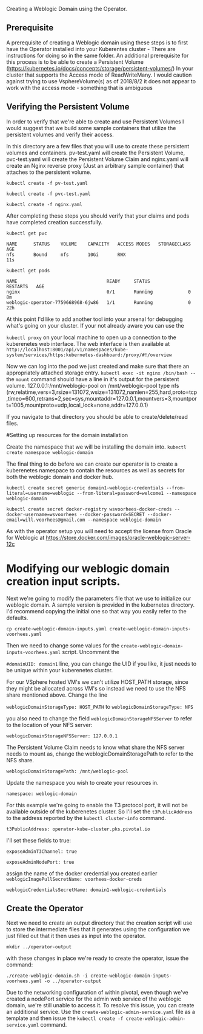 Creating a Weblogic Domain using the Operator.

## Prerequisite
A prerequisite of creating a Weblogic domain using these steps is to first have the Operator installed into your Kuberentes cluster - There are instructions for doing so in the same folder.
An additional prerequisite for this process is to be able to create a Persistent Volume (https://kubernetes.io/docs/concepts/storage/persistent-volumes/) In your cluster that supports the Access mode of ReadWriteMany.
I would caution against trying to use VsphereVolume(s) as of 2018/8/2 it does not appear to work with the access mode - something that is ambiguous

## Verifying the Persistent Volume
In order to verify that we're able to create and use Persistent Volumes I would suggest that we build some sample containers that utilize the persistent volumes and verify their access.

In this directory are a few files that you will use to create these persistent volumes and containers. pv-test.yaml will create the Persistent Volume, pvc-test.yaml will create the Persistent Volume Claim and nginx.yaml will create an Nginx reverse proxy (Just an arbitrary sample container) that attaches to the persistent volume.

`kubectl create -f pv-test.yaml`

`kubectl create -f pvc-test.yaml`

`kubectl create -f nginx.yaml`

After completing these steps you should verify that your claims and pods have completed creation successfully.

`kubectl get pvc`

```
NAME      STATUS    VOLUME    CAPACITY   ACCESS MODES   STORAGECLASS   AGE
nfs       Bound     nfs       10Gi       RWX                           11s
 ```

`kubectl get pods`

```
NAME                                 READY     STATUS              RESTARTS   AGE
nginx                                0/1       Running             0          8m
weblogic-operator-7759668968-6jw86   1/1       Running             0          22h
```

At this point I'd like to add another tool into your arsenal for debugging what's going on your cluster. If your not already aware you can use the

`kubectl proxy` on your local machine to open up a connection to the kuberenetes web interface. The web interface is then available at `http://localhost:8001/api/v1/namespaces/kube-system/services/https:kubernetes-dashboard:/proxy/#!/overview`

Now we can log into the pod we just created and make sure that there an appropriately attached storage entry.
`kubectl exec -it nginx /bin/bash --`  the `mount` command should have a line in it's output for the persistent volume.
127.0.0.1:/mnt/weblogic-pool on /mnt/weblogic-pool type nfs (rw,relatime,vers=3,rsize=131072,wsize=131072,namlen=255,hard,proto=tcp,timeo=600,retrans=2,sec=sys,mountaddr=127.0.0.1,mountvers=3,mountport=1005,mountproto=udp,local_lock=none,addr=127.0.0.1)

If you navigate to that directory you should be able to create/delete/read files.

#Setting up resources for the domain installation

Create the namespace that we will be installing the domain into.
`kubectl create namespace weblogic-domain`


The final thing to do before we can create our operator is to create a kuberenetes namespace to contain the resources as well as secrets for both the weblogic domain and docker hub.


`kubectl create secret generic domain1-weblogic-credentials --from-literal=username=weblogic --from-literal=password=welcome1 --namespace weblogic-domain`

`kubectl create secret docker-registry wsvoorhees-docker-creds --docker-username=wsvoorhees --docker-password=SECRET --docker-email=will.voorhees@gmail.com --namespace weblogic-domain`

As with the operator setup you will need to accept the license from Oracle for Weblogic  at https://store.docker.com/images/oracle-weblogic-server-12c


# Modifying our weblogic domain creation input scripts.
Next we're going to modify the parameters file that we use to initialize our weblogic domain. A sample version is provided in the kubernetes directory. I'd recommend copying the initial one so that way you easily refer to the defaults.

`cp create-weblogic-domain-inputs.yaml create-weblogic-domain-inputs-voorhees.yaml`

Then we need to change some values for the `create-weblogic-domain-inputs-voorhees.yaml` script. Uncomment the

`#domainUID: domain1` line, you can change the UID if you like, it just needs to be unique within your kuberenetes cluster.

For our VSphere hosted VM's we can't utilize HOST_PATH storage, since they might be allocated across VM's so instead we need to use the NFS share mentioned above. Change the line

`weblogicDomainStorageType: HOST_PATH` to `weblogicDomainStorageType: NFS`

you also need to change the field `weblogicDomainStorageNFSServer` to refer to the location of your NFS server:

`weblogicDomainStorageNFSServer: 127.0.0.1`

The Persistent Volume Claim needs to know what share the NFS server needs to mount as, change the weblogicDomainStoragePath to refer to the NFS share.

`weblogicDomainStoragePath: /mnt/weblogic-pool`

Update the namespace you wish to create your resources in.

`namespace: weblogic-domain`

For this example we're going to enable the T3 protocol port, it will not be available outside of the kuberenetes cluster. So I'll set the `t3PublicAddress` to the address reported by the `kubectl cluster-info` command.

`t3PublicAddress: operator-kube-cluster.pks.pivotal.io`

I'll set these fields to true:

`exposeAdminT3Channel: true`

`exposeAdminNodePort: true`


assign the name of the docker credential you created earlier
`weblogicImagePullSecretName: voorhees-docker-creds`

`weblogicCredentialsSecretName: domain1-weblogic-credentials` 

## Create the Operator

Next we need to create an output directory that the creation script will use to store the intermediate files that it generates using the configuration we just filled out that it then uses as input into the operator.

`mkdir ../operator-output`



with these changes in place we're ready to create the operator, issue the command:

`./create-weblogic-domain.sh -i create-weblogic-domain-inputs-voorhees.yaml -o ../operator-output`

Due to the networking configuration of within pivotal, even though we've created a nodePort service for the admin web service of the weblogic domain, we're still unable to access it. To resolve this issue, you can create an additional service. Use the `create-weblogic-admin-service.yaml` file as a template and then issue the `kubectl create -f create-weblogic-admin-service.yaml` command.
